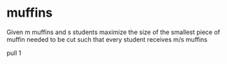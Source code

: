 # muffins
Given m muffins and s students maximize the size of the smallest piece of muffin needed to be cut such that every student receives m/s muffins

pull 1

